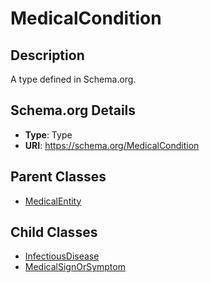 # MedicalCondition

## Description
A type defined in Schema.org.

## Schema.org Details
- **Type**: Type
- **URI**: https://schema.org/MedicalCondition

## Parent Classes
- [MedicalEntity](../MedicalEntity.md)

## Child Classes
- [InfectiousDisease](InfectiousDisease/InfectiousDisease.md)
- [MedicalSignOrSymptom](MedicalSignOrSymptom/MedicalSignOrSymptom.md)


